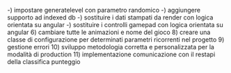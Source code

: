 -) impostare generatelevel con parametro randomico
-) aggiungere supporto ad indexed db
-) sostituire i dati stampati da render con logica orientata su angular
-) sostituire i controlli gamepad con logica orientata su angular
6) cambiare tutte le animazioni e nome del gioco
8) creare una classe di configurazione per determinati parametri ricorrenti nel progetto
9) gestione errori
10) sviluppo metodologia corretta e personalizzata per la modalità di production
11) implementazione comunicazione con il restapi della classifica punteggio
